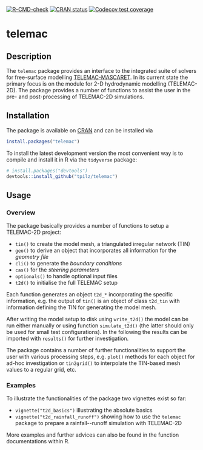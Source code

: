 <!-- badges: start -->
[![R-CMD-check](https://github.com/tpilz/telemac/workflows/R-CMD-check/badge.svg)](https://github.com/tpilz/telemac/actions)
[![CRAN status](https://www.r-pkg.org/badges/version/telemac)](https://CRAN.R-project.org/package=telemac)
[![Codecov test coverage](https://codecov.io/gh/tpilz/telemac/branch/master/graph/badge.svg)](https://app.codecov.io/gh/tpilz/telemac?branch=master)
<!-- badges: end -->

# telemac

## Description

The `telemac` package provides an interface to the integrated suite of solvers for free-surface modelling [TELEMAC-MASCARET](http://www.opentelemac.co.uk). In its  current state the primary focus is on the module for 2-D hydrodynamic modelling (TELEMAC-2D). The package provides a number of functions to assist the user in the pre- and post-processing of TELEMAC-2D simulations.

## Installation

The package is available on [CRAN](https://cran.r-project.org/package=telemac) and can be installed via

```r
install.packages("telemac")
```

To install the latest development version the most convenient way is to compile and install it in R via the `tidyverse` package:

```r
# install.packages("devtools")
devtools::install_github("tpilz/telemac")
```

## Usage

### Overview
The package basically provides a number of functions to setup a TELEMAC-2D project:

- `tin()` to create the model mesh, a triangulated irregular network (TIN)
- `geo()` to derive an object that incorporates all information for the *geometry file*
- `cli()` to generate the *boundary conditions*
- `cas()` for the *steering parameters*
- `optionals()` to handle optional input files
- `t2d()` to initialise the full TELEMAC setup

Each function generates an object `t2d_*` incorporating the specific information, e.g. the output of `tin()` is an object of class `t2d_tin` with information defining the TIN for generating the model mesh.

After writing the model setup to disk using `write_t2d()` the model can be run either manually or using function `simulate_t2d()` (the latter should only be used for small test configurations). In the following the results can be imported with `results()` for further investigation.

The package contains a number of further functionalities to support the user with various processing steps, e.g. `plot()` methods for each object for ad-hoc investigation or `tin2grid()` to interpolate the TIN-based mesh values to a regular grid, etc.

### Examples
To illustrate the functionalities of the package two vignettes exist so far:

- `vignette("t2d_basics")` illustrating the absolute basics
- `vignette("t2d_rainfall_runoff")` showing how to use the `telemac` package to prepare a rainfall--runoff simulation with TELEMAC-2D

More examples and further advices can also be found in the function documentations within R. 
